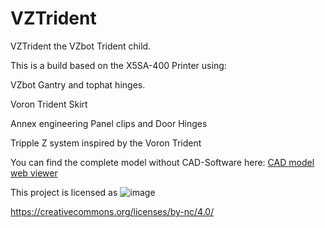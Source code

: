 # VZTrident
VZTrident the VZbot Trident child.

This is a build based on the X5SA-400 Printer using:

VZbot Gantry and tophat hinges.

Voron Trident Skirt

Annex engineering Panel clips and Door Hinges

Tripple Z system inspired by the Voron Trident


You can find the complete model without CAD-Software here: [CAD model web viewer](https://a360.co/3ITT817) 


This project is licensed as
![image](https://user-images.githubusercontent.com/37383368/139769027-7267da5b-7f58-499d-96bc-e41d164a3aac.png)

https://creativecommons.org/licenses/by-nc/4.0/
